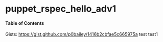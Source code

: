 # puppet_rspec_hello_adv1

#### Table of Contents

Gists: https://gist.github.com/p0bailey/1416b2cbfae5c665975a
test
test1
